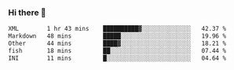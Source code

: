### Hi there 👋

<!--
**WShiBin/WShiBin** is a ✨ _special_ ✨ repository because its `README.md` (this file) appears on your GitHub profile.

Here are some ideas to get you started:

- 🔭 I’m currently working on ...
- 🌱 I’m currently learning ...
- 👯 I’m looking to collaborate on ...
- 🤔 I’m looking for help with ...
- 💬 Ask me about ...
- 📫 How to reach me: ...
- 😄 Pronouns: ...
- ⚡ Fun fact: ...
-->

<!--START_SECTION:waka-->

```txt
XML        1 hr 43 mins    ██████████▓░░░░░░░░░░░░░░   42.37 %
Markdown   48 mins         █████░░░░░░░░░░░░░░░░░░░░   19.96 %
Other      44 mins         ████▓░░░░░░░░░░░░░░░░░░░░   18.21 %
fish       18 mins         ██░░░░░░░░░░░░░░░░░░░░░░░   07.44 %
INI        11 mins         █░░░░░░░░░░░░░░░░░░░░░░░░   04.64 %
```

<!--END_SECTION:waka-->
